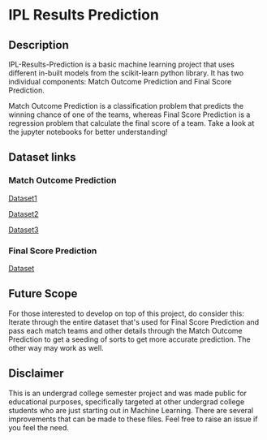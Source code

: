 # IPL Results Prediction
## Description
IPL-Results-Prediction is a basic machine learning project that uses different in-built models from the scikit-learn python library. It has two individual components: Match Outcome Prediction and Final Score Prediction.

Match Outcome Prediction is a classification problem that predicts the winning chance of one of the teams, whereas Final Score Prediction is a regression problem that calculate the final score of a team. Take a look at the jupyter notebooks for better understanding!

## Dataset links
### Match Outcome Prediction

[Dataset1](https://www.kaggle.com/datasets/patrickb1912/ipl-complete-dataset-20082020?select=matches.csv)

[Dataset2]()

[Dataset3](https://www.kaggle.com/datasets/vora1011/ipl-2008-to-2021-all-match-dataset?select=IPL_Matches_2008_2022.csv)

### Final Score Prediction

[Dataset](https://www.kaggle.com/datasets/patrickb1912/ipl-complete-dataset-20082020?select=deliveries.csv)

## Future Scope
For those interested to develop on top of this project, do consider this: Iterate through the entire dataset that's used for Final Score Prediction and pass each match teams and other details through the Match Outcome Prediction to get a seeding of sorts to get more accurate prediction. The other way may work as well.

## Disclaimer
This is an undergrad college semester project and was made public for educational purposes, specifically targeted at other undergrad college students who are just starting out in Machine Learning. There are several improvements that can be made to these files. Feel free to raise an issue if you feel the need.